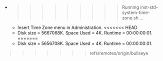 * >>>>>>>>> Running inst-std-system-time-zone.sh ...
  * Insert Time Zone menu in Administration.
<<<<<<< HEAD
  * Disk size = 5667068K. Space Used = 4K. Runtime = 00:00:00:01.
=======
  * Disk size = 5656708K. Space Used = 4K. Runtime = 00:00:00:01.
>>>>>>> refs/remotes/origin/bullseye
